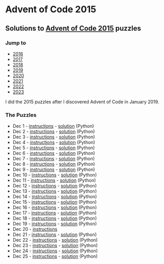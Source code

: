 # Advent of Code 2015

## Solutions to [Advent of Code 2015](https://adventofcode.com/2015/) puzzles

### Jump to
- [2016](https://github.com/SSteve/AdventOfCode/tree/master/Advent2016)
- [2017](https://github.com/SSteve/AdventOfCode/tree/master/Advent2017)
- [2018](https://github.com/SSteve/AdventOfCode/tree/master/Advent2018)
- [2019](https://github.com/SSteve/AdventOfCode/tree/master/Advent2019)
- [2020](https://github.com/SSteve/AdventOfCode/tree/master/Advent2020)
- [2021](https://github.com/SSteve/AdventOfCode/tree/master/Advent2021)
- [2022](https://github.com/SSteve/AdventOfCode/tree/master/Advent2022)
- [2023](https://github.com/SSteve/AdventOfCode/tree/master/Advent2023)

I did the 2015 puzzles after I discovered Advent of Code in January 2019.

### The Puzzles
- Dec 1 - [instructions](http://adventofcode.com/2015/day/1) - [solution](./1.py) (Python)
- Dec 2 - [instructions](http://adventofcode.com/2015/day/2) - [solution](./2.py) (Python)
- Dec 3 - [instructions](http://adventofcode.com/2015/day/3) - [solution](./3.py) (Python)
- Dec 4 - [instructions](http://adventofcode.com/2015/day/4) - [solution](./4.py) (Python)
- Dec 5 - [instructions](http://adventofcode.com/2015/day/5) - [solution](./5.py) (Python)
- Dec 6 - [instructions](http://adventofcode.com/2015/day/6) - [solution](./6.py) (Python)
- Dec 7 - [instructions](http://adventofcode.com/2015/day/7) - [solution](./7.py) (Python)
- Dec 8 - [instructions](http://adventofcode.com/2015/day/8) - [solution](./8.py) (Python)
- Dec 9 - [instructions](http://adventofcode.com/2015/day/9) - [solution](./9.py) (Python)
- Dec 10 - [instructions](http://adventofcode.com/2015/day/10) - [solution](./10.py) (Python)
- Dec 11 - [instructions](http://adventofcode.com/2015/day/11) - [solution](./11.py) (Python)
- Dec 12 - [instructions](http://adventofcode.com/2015/day/12) - [solution](./12.py) (Python)
- Dec 13 - [instructions](http://adventofcode.com/2015/day/13) - [solution](./13.py) (Python)
- Dec 14 - [instructions](http://adventofcode.com/2015/day/14) - [solution](./14.py) (Python)
- Dec 15 - [instructions](http://adventofcode.com/2015/day/15) - [solution](./15.py) (Python)
- Dec 16 - [instructions](http://adventofcode.com/2015/day/16) - [solution](./16.py) (Python)
- Dec 17 - [instructions](http://adventofcode.com/2015/day/17) - [solution](./17.py) (Python)
- Dec 18 - [instructions](http://adventofcode.com/2015/day/18) - [solution](./18.py) (Python)
- Dec 19 - [instructions](http://adventofcode.com/2015/day/19) - [solution](./19.py) (Python)
- Dec 20 - [instructions](http://adventofcode.com/2015/day/20)
- Dec 21 - [instructions](http://adventofcode.com/2015/day/21) - [solution](./21.py) (Python)
- Dec 22 - [instructions](http://adventofcode.com/2015/day/22) - [solution](./22.py) (Python)
- Dec 23 - [instructions](http://adventofcode.com/2015/day/23) - [solution](./23.py) (Python)
- Dec 24 - [instructions](http://adventofcode.com/2015/day/24) - [solution](./24.py) (Python)
- Dec 25 - [instructions](http://adventofcode.com/2015/day/25) - [solution](./25.py) (Python)
